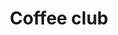---
title: Coffee club
description: Coffee and a chat! Open to all.
times:
  - Monday 11.00am - 12.30pm
cost: £1
location: St George's Community Centre
suitabilities:
  - Have mobility issues
  - Are deaf/hard of hearing
  - Are blind/partially sighted
signup: false
---